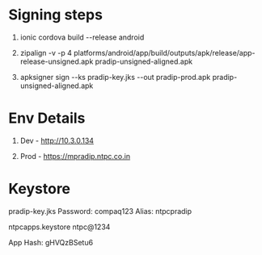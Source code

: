 # Signing steps

1. ionic cordova build --release android

2. zipalign -v -p 4 platforms/android/app/build/outputs/apk/release/app-release-unsigned.apk pradip-unsigned-aligned.apk

3. apksigner sign --ks pradip-key.jks --out pradip-prod.apk pradip-unsigned-aligned.apk

# Env Details

1. Dev - http://10.3.0.134

2. Prod - https://mpradip.ntpc.co.in

# Keystore
pradip-key.jks
Password: compaq123
Alias: ntpcpradip


ntpcapps.keystore
ntpc@1234

App Hash: gHVQzBSetu6